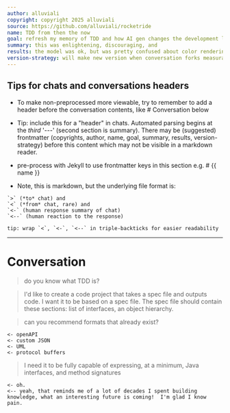```yaml
---
author: alluviali
copyright: copyright 2025 alluviali
source: https://github.com/alluviali/rocketride
name: TDD from then the now
goal: refresh my memory of TDD and how AI gen changes the development lifecycle.  Maybe make AI generate some code that passes tests ;)
summary: this was enlightening, discouraging, and
results: the model was ok, but was pretty confused about color rendering techniques
version-strategy: will make new version when conversation forks measurably.  will add new hashes for common fork points
---
```

## Tips for chats and conversations headers

* To make non-preprocessed more viewable, try to remember to add a header before the conversation contents, like # Conversation below

* Tip: include this for a "header" in chats.  Automated parsing begins at the *third* '---' (second section is summary).  There may be (suggested) frontmatter (copyrights, author, name, goal, summary, results, version-strategy) before this content which may not be visible in a markdown reader.

* pre-process with Jekyll to use frontmatter keys in this section e.g. # {{ name }}

* Note, this is markdown, but the underlying file format is:
```
`>` (*to* chat) and 
`<` (*from* chat, rare) and 
`<-` (human response summary of chat)
`<--` (human reaction to the response)

tip: wrap `<`, `<-`, `<--` in triple-backticks for easier readability
``` 
---
# Conversation
 

> do you know what TDD is?

> I'd like to create a code project that takes a spec file and outputs code.  I want it to be based on a spec file.  The spec file should contain these sections: list of interfaces, an object hierarchy. 

> can you recommend formats that already exist?
```
<- openAPI
<- custom JSON
<- UML
<- protocol buffers
```

> I need it to be fully capable of expressing, at a minimum, Java interfaces, and method signatures
```
<- oh.
<-- yeah, that reminds me of a lot of decades I spent building knowledge, what an interesting future is coming!  I'm glad I know pain.
```

